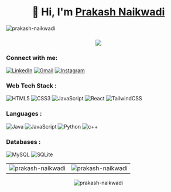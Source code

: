 <h1 align="center">👋 Hi, I'm <a href="https://www.linkedin.com/in/prakash-naikwadi-6b9a60182/" target="_blank"> Prakash Naikwadi </a> </h1>
<p align="left"> <img src="https://komarev.com/ghpvc/?username=prakash-naikwadi&label=Profile%20views&color=0e75b6&style=flat" alt="prakash-naikwadi" /> </p>
<h3 align="center"> <img src="https://readme-typing-svg.herokuapp.com?color=0357F7&lines=Skills:+HTML+CSS+JavaScript+React%3A)" /> </h3>

<h3 align="left">Connect with me:</h3>
<div align="left">
  <a href="https://www.linkedin.com/in/prakash-naikwadi-6b9a60182/"><img alt="LinkedIn" src="https://img.shields.io/badge/linkedin-%230077B5.svg?style=for-the-badge&logo=linkedin&logoColor=white"/></a>
  <a href="mailto:naikwadiprakash1@gmail.com"><img alt="Gmail" src="https://img.shields.io/badge/Gmail-D14836?style=for-the-badge&logo=gmail&logoColor=white"/></a>
   <a href="https://www.instagram.com/prakashnaikwadi"><img alt="Instagram" src="https://img.shields.io/badge/Instagram-E4405F?style=for-the-badge&logo=instagram&logoColor=white"/></a>
</div>

<h3 align="left">Web Tech Stack :</h3>
<div align="left">
<img alt="HTML5" src="https://img.shields.io/badge/html5-%23E34F26.svg?style=for-the-badge&logo=html5&logoColor=white"/>
<img alt="CSS3" src="https://img.shields.io/badge/css3-%231572B6.svg?style=for-the-badge&logo=css3&logoColor=white"/> 
<img alt="JavaScript" src="https://img.shields.io/badge/javascript-%23323330.svg?style=for-the-badge&logo=javascript&logoColor=%23F7DF1E"/> 
<img alt="React" src="https://img.shields.io/badge/react-%2320232a.svg?style=for-the-badge&logo=react&logoColor=%2361DAFB"/>
<img alt="TailwindCSS" src="https://img.shields.io/badge/Tailwind_CSS-38B2AC?style=for-the-badge&logo=tailwind-css&logoColor=white"/>
</div>

<h3 align="left">Languages :</h3>
<div align="left">
  <img alt="Java" src="https://img.shields.io/badge/java-%23ED8B00.svg?style=for-the-badge&logo=java&logoColor=white"/>
  <img alt="JavaScript" src="https://img.shields.io/badge/javascript-%23323330.svg?style=for-the-badge&logo=javascript&logoColor=%23F7DF1E"/> 
  <img alt="Python" src="https://img.shields.io/badge/python-%2314354C.svg?style=for-the-badge&logo=python&logoColor=white"/>
  <img alt="c++" src="https://img.shields.io/badge/C%2B%2B-00599C?style=for-the-badge&logo=c%2B%2B&logoColor=white"/>
</div>

<h3 align="left">Databases :</h3>
<div align="left">
  <img alt="MySQL" src="https://img.shields.io/badge/mysql-%2300f.svg?style=for-the-badge&logo=mysql&logoColor=white"/>
  <img alt="SQLite" src ="https://img.shields.io/badge/sqlite-%2307405e.svg?style=for-the-badge&logo=sqlite&logoColor=white"/>
</div>

<table>
  <tr>
    <td><img src="https://github-readme-stats.vercel.app/api?username=prakash-naikwadi&show_icons=true&theme=dark&locale=en" alt="prakash-naikwadi" /></td>
    <td><img src="https://github-readme-stats.vercel.app/api/top-langs?username=prakash-naikwadi&show_icons=true&theme=dark&locale=en&layout=compact" alt="prakash-naikwadi" /></td>
  </tr>
</table>

<div align="center">
<p><img align="center" src="https://github-readme-streak-stats.herokuapp.com/?user=prakash-naikwadi&theme=dark" alt="prakash-naikwadi" /></p>
  </div>
